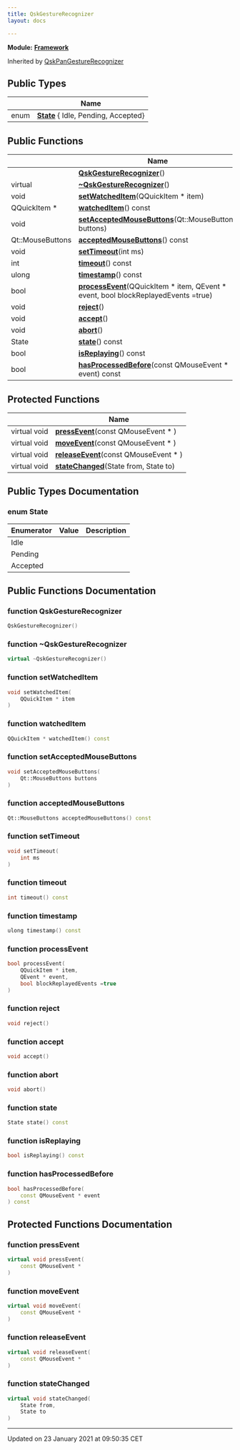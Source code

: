 ```yaml
---
title: QskGestureRecognizer
layout: docs

---
```



**Module:** **[Framework](/docs/modules/group___framework/)**



Inherited by [QskPanGestureRecognizer](/docs/classes/class_qsk_pan_gesture_recognizer/)

## Public Types

|                | Name           |
| -------------- | -------------- |
| enum| **[State](/docs/classes/class_qsk_gesture_recognizer/#enum-state)** { Idle, Pending, Accepted} |

## Public Functions

|                | Name           |
| -------------- | -------------- |
| | **[QskGestureRecognizer](/docs/classes/class_qsk_gesture_recognizer/#function-qskgesturerecognizer)**() |
| virtual | **[~QskGestureRecognizer](/docs/classes/class_qsk_gesture_recognizer/#function-~qskgesturerecognizer)**() |
| void | **[setWatchedItem](/docs/classes/class_qsk_gesture_recognizer/#function-setwatcheditem)**(QQuickItem * item) |
| QQuickItem * | **[watchedItem](/docs/classes/class_qsk_gesture_recognizer/#function-watcheditem)**() const |
| void | **[setAcceptedMouseButtons](/docs/classes/class_qsk_gesture_recognizer/#function-setacceptedmousebuttons)**(Qt::MouseButtons buttons) |
| Qt::MouseButtons | **[acceptedMouseButtons](/docs/classes/class_qsk_gesture_recognizer/#function-acceptedmousebuttons)**() const |
| void | **[setTimeout](/docs/classes/class_qsk_gesture_recognizer/#function-settimeout)**(int ms) |
| int | **[timeout](/docs/classes/class_qsk_gesture_recognizer/#function-timeout)**() const |
| ulong | **[timestamp](/docs/classes/class_qsk_gesture_recognizer/#function-timestamp)**() const |
| bool | **[processEvent](/docs/classes/class_qsk_gesture_recognizer/#function-processevent)**(QQuickItem * item, QEvent * event, bool blockReplayedEvents =true) |
| void | **[reject](/docs/classes/class_qsk_gesture_recognizer/#function-reject)**() |
| void | **[accept](/docs/classes/class_qsk_gesture_recognizer/#function-accept)**() |
| void | **[abort](/docs/classes/class_qsk_gesture_recognizer/#function-abort)**() |
| State | **[state](/docs/classes/class_qsk_gesture_recognizer/#function-state)**() const |
| bool | **[isReplaying](/docs/classes/class_qsk_gesture_recognizer/#function-isreplaying)**() const |
| bool | **[hasProcessedBefore](/docs/classes/class_qsk_gesture_recognizer/#function-hasprocessedbefore)**(const QMouseEvent * event) const |

## Protected Functions

|                | Name           |
| -------------- | -------------- |
| virtual void | **[pressEvent](/docs/classes/class_qsk_gesture_recognizer/#function-pressevent)**(const QMouseEvent * ) |
| virtual void | **[moveEvent](/docs/classes/class_qsk_gesture_recognizer/#function-moveevent)**(const QMouseEvent * ) |
| virtual void | **[releaseEvent](/docs/classes/class_qsk_gesture_recognizer/#function-releaseevent)**(const QMouseEvent * ) |
| virtual void | **[stateChanged](/docs/classes/class_qsk_gesture_recognizer/#function-statechanged)**(State from, State to) |

## Public Types Documentation

### enum State

| Enumerator | Value | Description |
| ---------- | ----- | ----------- |
| Idle | |   |
| Pending | |   |
| Accepted | |   |




## Public Functions Documentation

### function QskGestureRecognizer

```cpp
QskGestureRecognizer()
```


### function ~QskGestureRecognizer

```cpp
virtual ~QskGestureRecognizer()
```


### function setWatchedItem

```cpp
void setWatchedItem(
    QQuickItem * item
)
```


### function watchedItem

```cpp
QQuickItem * watchedItem() const
```


### function setAcceptedMouseButtons

```cpp
void setAcceptedMouseButtons(
    Qt::MouseButtons buttons
)
```


### function acceptedMouseButtons

```cpp
Qt::MouseButtons acceptedMouseButtons() const
```


### function setTimeout

```cpp
void setTimeout(
    int ms
)
```


### function timeout

```cpp
int timeout() const
```


### function timestamp

```cpp
ulong timestamp() const
```


### function processEvent

```cpp
bool processEvent(
    QQuickItem * item,
    QEvent * event,
    bool blockReplayedEvents =true
)
```


### function reject

```cpp
void reject()
```


### function accept

```cpp
void accept()
```


### function abort

```cpp
void abort()
```


### function state

```cpp
State state() const
```


### function isReplaying

```cpp
bool isReplaying() const
```


### function hasProcessedBefore

```cpp
bool hasProcessedBefore(
    const QMouseEvent * event
) const
```


## Protected Functions Documentation

### function pressEvent

```cpp
virtual void pressEvent(
    const QMouseEvent * 
)
```


### function moveEvent

```cpp
virtual void moveEvent(
    const QMouseEvent * 
)
```


### function releaseEvent

```cpp
virtual void releaseEvent(
    const QMouseEvent * 
)
```


### function stateChanged

```cpp
virtual void stateChanged(
    State from,
    State to
)
```


-------------------------------

Updated on 23 January 2021 at 09:50:35 CET